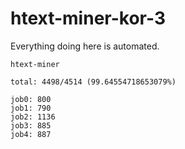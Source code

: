 # htext-miner-kor-3

Everything doing here is automated.

```
htext-miner

total: 4498/4514 (99.64554718653079%)

job0: 800
job1: 790
job2: 1136
job3: 885
job4: 887
```